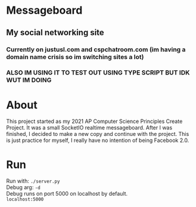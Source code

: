 # Messageboard
 ## My social networking site
 ### Currently on justusl.com and cspchatroom.com (im having a domain name crisis so im switching sites a lot)

 ### ALSO IM USING IT TO TEST OUT USING TYPE SCRIPT BUT IDK WUT IM DOING

 # About
 This project started as my 2021 AP Computer Science Principles Create Project.
 It was a small SocketIO realtime messageboard. After I was finished, I decided to make a new copy and continue with the project. 
 This is just practice for myself, I really have no intention of being Facebook 2.0. 
 
 # Run
 Run with: ```./server.py```\
 Debug arg: ```-d```\
 Debug runs on port 5000 on localhost by default.\
 ```localhost:5000```
